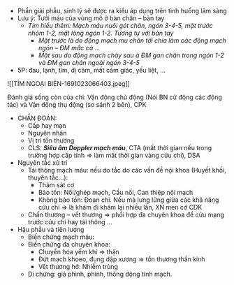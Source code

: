 - Phần giải phẫu, sinh lý sẽ được ra kiểu áp dụng trên tình huống lâm sàng
- Lưu ý: Tưới máu của vùng mô ở bàn chân – bàn tay
	- _Tìm hiểu thêm: Mạch máu nuôi gót chân, ngón 3-4-5, mặt trước nhóm 1-2, mặt lòng ngón 1-2. Tương tự với bàn tay_
		- _Mặt trước là do động mạch mu chân tới chia làm các động mạch ngón – ĐM mắc cá …_
		- _Mặt sau do động mạch chày sau_ _à ĐM gan chân trong ngón 1-2 và ĐM gan chân ngoài ngón 3-4-5_
- 5P: đau, lạnh, tím, dị cảm, mất cảm giác, yếu liệt, …  

![[TÍM NGOẠI BIÊN-1691023066403.jpeg]]

Đánh giá sống còn của chi: Vận động chủ động (Nói BN cử động các động tác) và Vận động thụ động (so sánh 2 bên), CPK
- CHẨN ĐOÁN:
	- Cấp hay mạn
	- Nguyên nhân
	- Vị trí tổn thương
	- CLS: **_Siêu âm Doppler mạch máu_**, CTA (mất thời gian nếu trong trường hợp cấp tính => làm mất thời gian vàng cứu chi), DSA
- Nguyên tắc xử trí
	- Tái thông mạch máu: nếu do tắc do các vấn đề nội khoa (Huyết khối, thuyên tắc…):
		- Thám sát cơ
		- Bảo tồn: Nối/ghép mạch, Cầu nối, Can thiệp nội mạch
		- Không bảo tồn: Đoạn chi. Nếu mà lưng lửng giữa các khả năng cứu chi => là khám đi khám lại nhiều lần, XN men cơ CDK
	- Chấn thương – vết thương => phối hợp đa chuyên khoa để cứu mạng trước cứu chi hay tái thông …
- Hậu phẫu và tiên lượng
	- Biến chứng mạch máu:
	- Biến chứng đa chuyên khoa:
		- Chuyển hóa yếm khí => thận
		- Đứt mạch khoeo, đụng dập xương => tổn thương thần kinh
		- Vết thương hở: Nhiễm trùng
	- Di chứng: giả phình, phình, thông động tĩnh mạch.